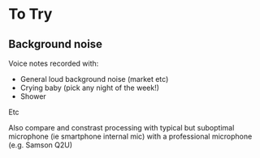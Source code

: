 # To Try 

## Background noise

Voice notes recorded with:

- General loud background noise (market etc)
- Crying baby (pick any night of the week!)
- Shower

Etc

Also compare and constrast processing with typical but suboptimal microphone (ie smartphone internal mic) with a professional microphone (e.g. Samson Q2U)